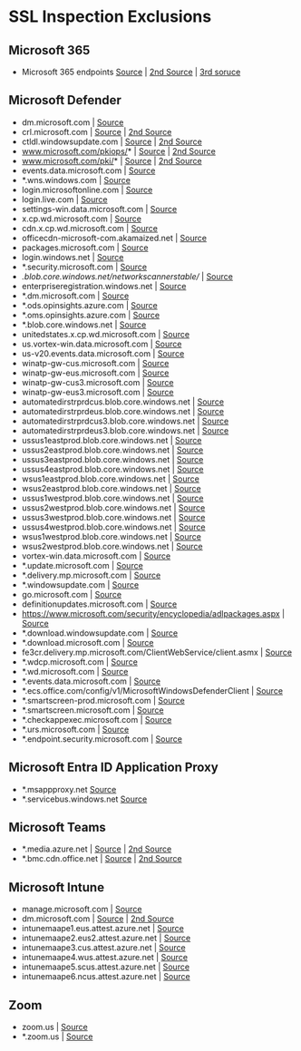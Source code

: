 # SSL Inspection Exclusions

## Microsoft 365
* Microsoft 365 endpoints [Source](https://learn.microsoft.com/en-us/microsoft-365/enterprise/microsoft-365-endpoints?view=o365-worldwide) | [2nd Source](https://learn.microsoft.com/en-us/microsoft-365/solutions/networking-design-principles?view=o365-worldwide#to-proxy-or-not-to-proxy-that-is-the-question) | [3rd soruce](https://learn.microsoft.com/en-us/microsoft-365/enterprise/microsoft-365-networking-overview?view=o365-worldwide)

## Microsoft Defender
* dm.microsoft.com | [Source](https://learn.microsoft.com/en-us/mem/intune/fundamentals/intune-endpoints?tabs=north-america#microsoft-defender-for-endpoint)
* crl.microsoft.com | [Source](https://learn.microsoft.com/en-us/purview/device-onboarding-configure-proxy#enable-access-to-endpoint-dlp-cloud-service-urls-in-the-proxy-server) | [2nd Source](https://learn.microsoft.com/en-us/defender-for-identity/deploy/configure-proxy#enable-access-to-defender-for-identity-service-urls-in-the-proxy-server)
* ctldl.windowsupdate.com | [Source](https://learn.microsoft.com/en-us/purview/device-onboarding-configure-proxy#enable-access-to-endpoint-dlp-cloud-service-urls-in-the-proxy-server) | [2nd Source](https://learn.microsoft.com/en-us/defender-for-identity/deploy/configure-proxy#enable-access-to-defender-for-identity-service-urls-in-the-proxy-server)
* www.microsoft.com/pkiops/* | [Source](https://learn.microsoft.com/en-us/purview/device-onboarding-configure-proxy#enable-access-to-endpoint-dlp-cloud-service-urls-in-the-proxy-server) | [2nd Source](https://learn.microsoft.com/en-us/defender-for-identity/deploy/configure-proxy#enable-access-to-defender-for-identity-service-urls-in-the-proxy-server)
* www.microsoft.com/pki/* | [Source](https://learn.microsoft.com/en-us/purview/device-onboarding-configure-proxy#enable-access-to-endpoint-dlp-cloud-service-urls-in-the-proxy-server) | [2nd Source](https://learn.microsoft.com/en-us/defender-for-identity/deploy/configure-proxy#enable-access-to-defender-for-identity-service-urls-in-the-proxy-server)
* events.data.microsoft.com | [Source](https://learn.microsoft.com/en-us/purview/device-onboarding-configure-proxy#enable-access-to-endpoint-dlp-cloud-service-urls-in-the-proxy-server)
* *.wns.windows.com | [Source](https://learn.microsoft.com/en-us/purview/device-onboarding-configure-proxy#enable-access-to-endpoint-dlp-cloud-service-urls-in-the-proxy-server)
* login.microsoftonline.com | [Source](https://learn.microsoft.com/en-us/purview/device-onboarding-configure-proxy#enable-access-to-endpoint-dlp-cloud-service-urls-in-the-proxy-server)
* login.live.com | [Source](https://learn.microsoft.com/en-us/purview/device-onboarding-configure-proxy#enable-access-to-endpoint-dlp-cloud-service-urls-in-the-proxy-server)
* settings-win.data.microsoft.com | [Source](https://learn.microsoft.com/en-us/purview/device-onboarding-configure-proxy#enable-access-to-endpoint-dlp-cloud-service-urls-in-the-proxy-server)
* x.cp.wd.microsoft.com | [Source](https://learn.microsoft.com/en-us/purview/device-onboarding-configure-proxy#enable-access-to-endpoint-dlp-cloud-service-urls-in-the-proxy-server)
* cdn.x.cp.wd.microsoft.com | [Source](https://learn.microsoft.com/en-us/purview/device-onboarding-configure-proxy#enable-access-to-endpoint-dlp-cloud-service-urls-in-the-proxy-server)
* officecdn-microsoft-com.akamaized.net | [Source](https://learn.microsoft.com/en-us/purview/device-onboarding-configure-proxy#enable-access-to-endpoint-dlp-cloud-service-urls-in-the-proxy-server)
* packages.microsoft.com | [Source](https://learn.microsoft.com/en-us/purview/device-onboarding-configure-proxy#enable-access-to-endpoint-dlp-cloud-service-urls-in-the-proxy-server)
* login.windows.net | [Source](https://learn.microsoft.com/en-us/purview/device-onboarding-configure-proxy#enable-access-to-endpoint-dlp-cloud-service-urls-in-the-proxy-server)
* *.security.microsoft.com | [Source](https://learn.microsoft.com/en-us/purview/device-onboarding-configure-proxy#enable-access-to-endpoint-dlp-cloud-service-urls-in-the-proxy-server)
* *.blob.core.windows.net/networkscannerstable/* | [Source](https://learn.microsoft.com/en-us/purview/device-onboarding-configure-proxy#enable-access-to-endpoint-dlp-cloud-service-urls-in-the-proxy-server)
* enterpriseregistration.windows.net | [Source](https://learn.microsoft.com/en-us/purview/device-onboarding-configure-proxy#enable-access-to-endpoint-dlp-cloud-service-urls-in-the-proxy-server)
* *.dm.microsoft.com | [Source](https://learn.microsoft.com/en-us/purview/device-onboarding-configure-proxy#enable-access-to-endpoint-dlp-cloud-service-urls-in-the-proxy-server)
* *.ods.opinsights.azure.com | [Source](https://learn.microsoft.com/en-us/purview/device-onboarding-configure-proxy#enable-access-to-endpoint-dlp-cloud-service-urls-in-the-proxy-server)
* *.oms.opinsights.azure.com | [Source](https://learn.microsoft.com/en-us/purview/device-onboarding-configure-proxy#enable-access-to-endpoint-dlp-cloud-service-urls-in-the-proxy-server)
* *.blob.core.windows.net | [Source](https://learn.microsoft.com/en-us/purview/device-onboarding-configure-proxy#enable-access-to-endpoint-dlp-cloud-service-urls-in-the-proxy-server)
* unitedstates.x.cp.wd.microsoft.com | [Source](https://learn.microsoft.com/en-us/purview/device-onboarding-configure-proxy#enable-access-to-endpoint-dlp-cloud-service-urls-in-the-proxy-server)
* us.vortex-win.data.microsoft.com | [Source](https://learn.microsoft.com/en-us/purview/device-onboarding-configure-proxy#enable-access-to-endpoint-dlp-cloud-service-urls-in-the-proxy-server)
* us-v20.events.data.microsoft.com | [Source](https://learn.microsoft.com/en-us/purview/device-onboarding-configure-proxy#enable-access-to-endpoint-dlp-cloud-service-urls-in-the-proxy-server)
* winatp-gw-cus.microsoft.com | [Source](https://learn.microsoft.com/en-us/purview/device-onboarding-configure-proxy#enable-access-to-endpoint-dlp-cloud-service-urls-in-the-proxy-server)
* winatp-gw-eus.microsoft.com | [Source](https://learn.microsoft.com/en-us/purview/device-onboarding-configure-proxy#enable-access-to-endpoint-dlp-cloud-service-urls-in-the-proxy-server)
* winatp-gw-cus3.microsoft.com | [Source](https://learn.microsoft.com/en-us/purview/device-onboarding-configure-proxy#enable-access-to-endpoint-dlp-cloud-service-urls-in-the-proxy-server)
* winatp-gw-eus3.microsoft.com | [Source](https://learn.microsoft.com/en-us/purview/device-onboarding-configure-proxy#enable-access-to-endpoint-dlp-cloud-service-urls-in-the-proxy-server)
* automatedirstrprdcus.blob.core.windows.net | [Source](https://learn.microsoft.com/en-us/purview/device-onboarding-configure-proxy#enable-access-to-endpoint-dlp-cloud-service-urls-in-the-proxy-server)
* automatedirstrprdeus.blob.core.windows.net | [Source](https://learn.microsoft.com/en-us/purview/device-onboarding-configure-proxy#enable-access-to-endpoint-dlp-cloud-service-urls-in-the-proxy-server)
* automatedirstrprdcus3.blob.core.windows.net | [Source](https://learn.microsoft.com/en-us/purview/device-onboarding-configure-proxy#enable-access-to-endpoint-dlp-cloud-service-urls-in-the-proxy-server)
* automatedirstrprdeus3.blob.core.windows.net | [Source](https://learn.microsoft.com/en-us/purview/device-onboarding-configure-proxy#enable-access-to-endpoint-dlp-cloud-service-urls-in-the-proxy-server)
* ussus1eastprod.blob.core.windows.net | [Source](https://learn.microsoft.com/en-us/purview/device-onboarding-configure-proxy#enable-access-to-endpoint-dlp-cloud-service-urls-in-the-proxy-server)
* ussus2eastprod.blob.core.windows.net | [Source](https://learn.microsoft.com/en-us/purview/device-onboarding-configure-proxy#enable-access-to-endpoint-dlp-cloud-service-urls-in-the-proxy-server)
* ussus3eastprod.blob.core.windows.net | [Source](https://learn.microsoft.com/en-us/purview/device-onboarding-configure-proxy#enable-access-to-endpoint-dlp-cloud-service-urls-in-the-proxy-server)
* ussus4eastprod.blob.core.windows.net | [Source](https://learn.microsoft.com/en-us/purview/device-onboarding-configure-proxy#enable-access-to-endpoint-dlp-cloud-service-urls-in-the-proxy-server)
* wsus1eastprod.blob.core.windows.net | [Source](https://learn.microsoft.com/en-us/purview/device-onboarding-configure-proxy#enable-access-to-endpoint-dlp-cloud-service-urls-in-the-proxy-server)
* wsus2eastprod.blob.core.windows.net | [Source](https://learn.microsoft.com/en-us/purview/device-onboarding-configure-proxy#enable-access-to-endpoint-dlp-cloud-service-urls-in-the-proxy-server)
* ussus1westprod.blob.core.windows.net | [Source](https://learn.microsoft.com/en-us/purview/device-onboarding-configure-proxy#enable-access-to-endpoint-dlp-cloud-service-urls-in-the-proxy-server)
* ussus2westprod.blob.core.windows.net | [Source](https://learn.microsoft.com/en-us/purview/device-onboarding-configure-proxy#enable-access-to-endpoint-dlp-cloud-service-urls-in-the-proxy-server)
* ussus3westprod.blob.core.windows.net | [Source](https://learn.microsoft.com/en-us/purview/device-onboarding-configure-proxy#enable-access-to-endpoint-dlp-cloud-service-urls-in-the-proxy-server)
* ussus4westprod.blob.core.windows.net | [Source](https://learn.microsoft.com/en-us/purview/device-onboarding-configure-proxy#enable-access-to-endpoint-dlp-cloud-service-urls-in-the-proxy-server)
* wsus1westprod.blob.core.windows.net | [Source](https://learn.microsoft.com/en-us/purview/device-onboarding-configure-proxy#enable-access-to-endpoint-dlp-cloud-service-urls-in-the-proxy-server)
* wsus2westprod.blob.core.windows.net | [Source](https://learn.microsoft.com/en-us/purview/device-onboarding-configure-proxy#enable-access-to-endpoint-dlp-cloud-service-urls-in-the-proxy-server)
* vortex-win.data.microsoft.com | [Source](https://learn.microsoft.com/en-us/purview/device-onboarding-configure-proxy#enable-access-to-endpoint-dlp-cloud-service-urls-in-the-proxy-server)
* *.update.microsoft.com | [Source](https://learn.microsoft.com/en-us/purview/device-onboarding-configure-proxy#enable-access-to-endpoint-dlp-cloud-service-urls-in-the-proxy-server)
* *.delivery.mp.microsoft.com | [Source](https://learn.microsoft.com/en-us/purview/device-onboarding-configure-proxy#enable-access-to-endpoint-dlp-cloud-service-urls-in-the-proxy-server)
* *.windowsupdate.com | [Source](https://learn.microsoft.com/en-us/purview/device-onboarding-configure-proxy#enable-access-to-endpoint-dlp-cloud-service-urls-in-the-proxy-server)
* go.microsoft.com | [Source](https://learn.microsoft.com/en-us/purview/device-onboarding-configure-proxy#enable-access-to-endpoint-dlp-cloud-service-urls-in-the-proxy-server)
* definitionupdates.microsoft.com | [Source](https://learn.microsoft.com/en-us/purview/device-onboarding-configure-proxy#enable-access-to-endpoint-dlp-cloud-service-urls-in-the-proxy-server)
* https://www.microsoft.com/security/encyclopedia/adlpackages.aspx | [Source](https://learn.microsoft.com/en-us/purview/device-onboarding-configure-proxy#enable-access-to-endpoint-dlp-cloud-service-urls-in-the-proxy-server)
* *.download.windowsupdate.com | [Source](https://learn.microsoft.com/en-us/purview/device-onboarding-configure-proxy#enable-access-to-endpoint-dlp-cloud-service-urls-in-the-proxy-server)
* *.download.microsoft.com | [Source](https://learn.microsoft.com/en-us/purview/device-onboarding-configure-proxy#enable-access-to-endpoint-dlp-cloud-service-urls-in-the-proxy-server)
* fe3cr.delivery.mp.microsoft.com/ClientWebService/client.asmx | [Source](https://learn.microsoft.com/en-us/purview/device-onboarding-configure-proxy#enable-access-to-endpoint-dlp-cloud-service-urls-in-the-proxy-server)
* *.wdcp.microsoft.com | [Source](https://learn.microsoft.com/en-us/purview/device-onboarding-configure-proxy#enable-access-to-endpoint-dlp-cloud-service-urls-in-the-proxy-server)
* *.wd.microsoft.com | [Source](https://learn.microsoft.com/en-us/purview/device-onboarding-configure-proxy#enable-access-to-endpoint-dlp-cloud-service-urls-in-the-proxy-server)
* *.events.data.microsoft.com | [Source](https://learn.microsoft.com/en-us/purview/device-onboarding-configure-proxy#enable-access-to-endpoint-dlp-cloud-service-urls-in-the-proxy-server)
* *.ecs.office.com/config/v1/MicrosoftWindowsDefenderClient  | [Source](https://learn.microsoft.com/en-us/purview/device-onboarding-configure-proxy#enable-access-to-endpoint-dlp-cloud-service-urls-in-the-proxy-server)
* *.smartscreen-prod.microsoft.com | [Source](https://learn.microsoft.com/en-us/purview/device-onboarding-configure-proxy#enable-access-to-endpoint-dlp-cloud-service-urls-in-the-proxy-server)
* *.smartscreen.microsoft.com | [Source](https://learn.microsoft.com/en-us/purview/device-onboarding-configure-proxy#enable-access-to-endpoint-dlp-cloud-service-urls-in-the-proxy-server)
* *.checkappexec.microsoft.com | [Source](https://learn.microsoft.com/en-us/purview/device-onboarding-configure-proxy#enable-access-to-endpoint-dlp-cloud-service-urls-in-the-proxy-server)
* *.urs.microsoft.com | [Source](https://learn.microsoft.com/en-us/purview/device-onboarding-configure-proxy#enable-access-to-endpoint-dlp-cloud-service-urls-in-the-proxy-server)
* *.endpoint.security.microsoft.com | [Source](https://learn.microsoft.com/en-us/purview/device-onboarding-configure-proxy#enable-access-to-endpoint-dlp-cloud-service-urls-in-the-proxy-server)

## Microsoft Entra ID Application Proxy
 * *.msappproxy.net [Source](https://learn.microsoft.com/en-us/entra/identity/app-proxy/application-proxy-configure-connectors-with-proxy-servers#tls-inspection)
 * *.servicebus.windows.net [Source](https://learn.microsoft.com/en-us/entra/identity/app-proxy/application-proxy-configure-connectors-with-proxy-servers#tls-inspection)

## Microsoft Teams
* *.media.azure.net | [Source](https://learn.microsoft.com/en-us/microsoftteams/proxy-servers-for-skype-for-business-online#additional-recommendations-for-teams-live-events-and-teams-view-only-meetings) | [2nd Source](https://learn.microsoft.com/en-us/microsoftteams/teams-stream-troubleshooting#preparing-your-network-for-many-concurrent-viewers)
* *.bmc.cdn.office.net | [Source](https://learn.microsoft.com/en-us/microsoftteams/proxy-servers-for-skype-for-business-online#additional-recommendations-for-teams-live-events-and-teams-view-only-meetings) | [2nd Source](https://learn.microsoft.com/en-us/microsoftteams/teams-stream-troubleshooting#preparing-your-network-for-many-concurrent-viewers)

## Microsoft Intune
* manage.microsoft.com | [Source](https://learn.microsoft.com/en-us/mem/intune/fundamentals/intune-endpoints?tabs=north-america#access-for-managed-devices)
* dm.microsoft.com | [Source](https://learn.microsoft.com/en-us/mem/intune/fundamentals/intune-endpoints?tabs=north-america#access-for-managed-devices) | [2nd Source](https://learn.microsoft.com/en-us/mem/intune/fundamentals/intune-endpoints?tabs=north-america#microsoft-intune-endpoint-privilege-management)
* intunemaape1.eus.attest.azure.net | [Source](https://learn.microsoft.com/en-us/mem/intune/fundamentals/intune-endpoints?tabs=north-america#migrating-device-health-attestation-compliance-policies-to-microsoft-azure-attestation)
* intunemaape2.eus2.attest.azure.net | [Source](https://learn.microsoft.com/en-us/mem/intune/fundamentals/intune-endpoints?tabs=north-america#migrating-device-health-attestation-compliance-policies-to-microsoft-azure-attestation)
* intunemaape3.cus.attest.azure.net | [Source](https://learn.microsoft.com/en-us/mem/intune/fundamentals/intune-endpoints?tabs=north-america#migrating-device-health-attestation-compliance-policies-to-microsoft-azure-attestation)
* intunemaape4.wus.attest.azure.net | [Source](https://learn.microsoft.com/en-us/mem/intune/fundamentals/intune-endpoints?tabs=north-america#migrating-device-health-attestation-compliance-policies-to-microsoft-azure-attestation)
* intunemaape5.scus.attest.azure.net | [Source](https://learn.microsoft.com/en-us/mem/intune/fundamentals/intune-endpoints?tabs=north-america#migrating-device-health-attestation-compliance-policies-to-microsoft-azure-attestation)
* intunemaape6.ncus.attest.azure.net | [Source](https://learn.microsoft.com/en-us/mem/intune/fundamentals/intune-endpoints?tabs=north-america#migrating-device-health-attestation-compliance-policies-to-microsoft-azure-attestation)

## Zoom
* zoom.us | [Source](https://support.zoom.com/hc/en/article?id=zm_kb&sysparm_article=KB0060548)
* *.zoom.us | [Source](https://support.zoom.com/hc/en/article?id=zm_kb&sysparm_article=KB0060548)
